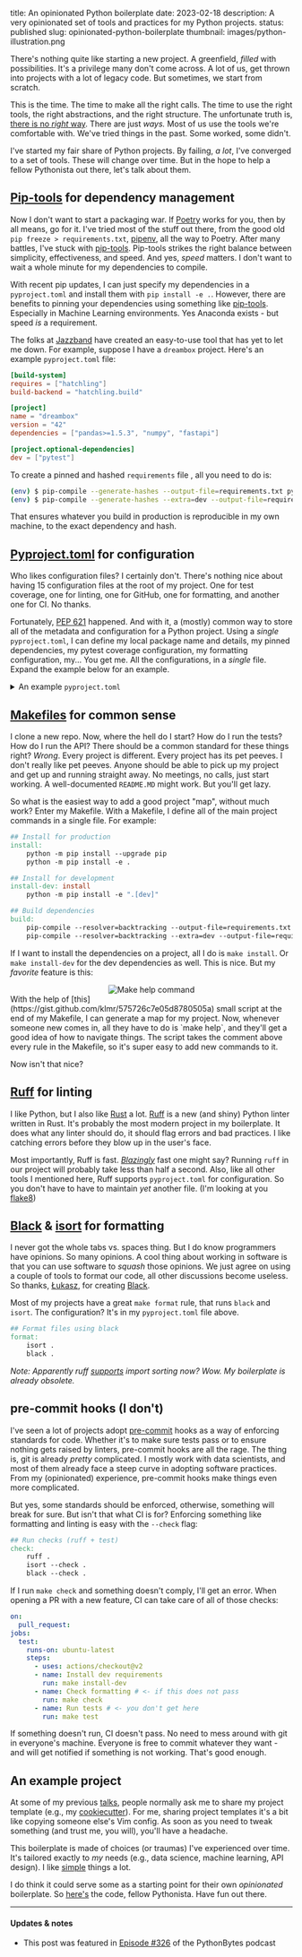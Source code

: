 title: An opinionated Python boilerplate
date: 2023-02-18
description: A very opinionated set of tools and practices for my Python projects.
status: published
slug: opinionated-python-boilerplate
thumbnail: images/python-illustration.png


There's nothing quite like starting a new project. A greenfield, _filled_ with possibilities. It's a privilege many don't come across. A lot of us, get thrown into projects with a lot of legacy code. But sometimes, we start from scratch.

This is the time. The time to make all the right calls. The time to use the right tools, the right abstractions, and the right structure. The unfortunate truth is, [there is no _right_ way](/blog/simple-software.html). There are just _ways._ Most of us use the tools we're comfortable with. We've tried things in the past. Some worked, some didn't. 

I've started my fair share of Python projects. By failing, _a lot_, I've converged to a set of tools. These will change over time. But in the hope to help a fellow Pythonista out there, let's talk about them. 

## [Pip-tools](https://pip-tools.readthedocs.io/en/latest/) for dependency management

Now I don't want to start a packaging war. If [Poetry](https://python-poetry.org/) works for you, then by all means, go for it. I've tried most of the stuff out there, from the good old `pip freeze > requirements.txt`, [pipenv](https://pipenv.pypa.io/en/latest/), all the way to Poetry. After many battles, I've stuck with [pip-tools](https://github.com/jazzband/pip-tools). Pip-tools strikes the right balance between simplicity, effectiveness, and speed. And yes, _speed_ matters. I don't want to wait a whole minute for my dependencies to compile. 

With recent pip updates, I can just specify my dependencies in a `pyproject.toml` and install them with `pip install -e .`. However, there are benefits to pinning your dependencies using something like [pip-tools](https://github.com/jazzband/pip-tools#pip-tools--pip-compile--pip-sync). Especially in Machine Learning environments. Yes Anaconda exists - but speed _is_ a requirement. 

The folks at [Jazzband](https://jazzband.co/) have created an easy-to-use tool that has yet to let me down. For example, suppose I have a `dreambox` project. Here's an example `pyproject.toml` file:
```toml
[build-system]
requires = ["hatchling"]
build-backend = "hatchling.build"

[project]
name = "dreambox"
version = "42"
dependencies = ["pandas>=1.5.3", "numpy", "fastapi"]

[project.optional-dependencies]
dev = ["pytest"]
```
To create a pinned and hashed `requirements` file , all you need to do is:

```bash
(env) $ pip-compile --generate-hashes --output-file=requirements.txt pyproject.toml
(env) $ pip-compile --generate-hashes --extra=dev --output-file=requirements-dev.txt pyproject.toml
```
That ensures whatever you build in production is reproducible in my own machine, to the exact dependency and hash. 

##  [Pyproject.toml](https://peps.python.org/pep-0621/) for configuration

Who likes configuration files? I certainly don't. There's nothing nice about having 15 configuration files at the root of my project. One for test coverage, one for linting, one for GitHub, one for formatting, and another one for CI. No thanks.

Fortunately, [PEP 621](https://peps.python.org/pep-0621/) happened. And with it, a (mostly) common way to store all of the metadata and configuration for a Python project. Using a _single_ `pyproject.toml`, I can define my local package name and details, my pinned dependencies, my pytest coverage configuration, my formatting configuration, my... You get me. All the configurations, in a _single_ file. Expand the example below for an example.

<details>
  <summary>An example <code>pyproject.toml</code></summary>
  
```toml
# packaging information
[build-system]
requires = ["hatchling"]
build-backend = "hatchling.build"

# project information
[project]
name = "dreambox"
version = "23.1.26"
readme = "README.md"
requires-python = ">=3.10"
# requirements.txt generated from here
dependencies = [
  "Jinja2>=3.1.2",
  "loguru>=0.6.0",
  "fastapi>=0.88.0",
  "uvicorn>=0.20.0",
]

# requirements-dev.txt generated from here
[project.optional-dependencies]
dev = [
  "black>=22.10.0",
  "isort>=5.10.1",
  "pip-tools>=6.10.0",
  "pytest>=7.2.0",
  "pytest-cov>=4.0.0",
]

# linting config
[tool.ruff]
ignore = ["E501"]

# isort config
[tool.isort]
profile = "black"
line_length = 79
skip = [".env/", "venv", ".venv"]

# coverage config
[tool.coverage.paths]
source = ["src"]

[tool.coverage.run]
branch = true
relative_files = true

[tool.coverage.report]
show_missing = true
fail_under = 80

# formatting config
[tool.black]
line-length = 79
extend-exclude = '''
/(
  | .env
  | .venv
  | venv
  | notebooks
)/
'''
```
</details>


## [Makefiles](https://makefiletutorial.com/#top) for common sense

I clone a new repo. Now, where the hell do I start? How do I run the tests? How do I run the API? There should be a common standard for these things right? _Wrong_. Every project is different. Every project has its pet peeves. I don't really like pet peeves. Anyone should be able to pick up my project and get up and running straight away. No meetings, no calls, just start working. A well-documented `README.MD` might work. But you'll get lazy. 

So what is the easiest way to add a good project "map", without much work? Enter my Makefile. With a Makefile, I define all of the main project commands in a single file. For example: 

```Makefile
## Install for production
install:
	python -m pip install --upgrade pip
	python -m pip install -e .

## Install for development 
install-dev: install
	python -m pip install -e ".[dev]"

## Build dependencies
build: 
	pip-compile --resolver=backtracking --output-file=requirements.txt pyproject.toml
	pip-compile --resolver=backtracking --extra=dev --output-file=requirements-dev.txt pyproject.toml
```

If I want to install the dependencies on a project, all I do is `make install`. Or `make install-dev` for the dev dependencies as well. This is nice. But my _favorite_ feature is this:

<center>
<img src="{static}/images/48/make-help.png" alt="Make help command" style="max-width:100%;border-radius: 2px">
</center>
With the help of [this](https://gist.github.com/klmr/575726c7e05d8780505a) small script at the end of my Makefile, I can generate a map for my project. Now, whenever someone new comes in, all they have to do is `make help`, and they'll get a good idea of how to navigate things. The script takes the comment above every rule in the Makefile, so it's super easy to add new commands to it. 

Now isn't that nice? 

## [Ruff](https://github.com/charliermarsh/ruff) for linting
I like Python, but I also like [Rust](/blog/on-rust.html) a lot. [Ruff](https://github.com/charliermarsh/ruff) is a new (and shiny) Python linter written in Rust. It's probably the most modern project in my boilerplate. It does what any linter should do, it should flag errors and bad practices. I like catching errors before they blow up in the user's face.

Most importantly, Ruff is fast.  [_Blazingly_](https://www.reddit.com/r/ProgrammingLanguages/comments/v69shk/what_makes_languages_blazingly_fast/) fast one might say? Running `ruff` in our project will probably take less than half a second. Also, like all other tools I mentioned here, Ruff supports `pyproject.toml` for configuration. So you don't have to have to maintain _yet_ another file. (I'm looking at you [flake8](https://github.com/PyCQA/flake8/issues/234))

## [Black](https://black.readthedocs.io/en/stable/) & [isort](https://pycqa.github.io/isort/) for formatting

I never got the whole tabs vs. spaces thing. But I do know programmers have opinions. So many opinions. A cool thing about working in software is that you can use software to _squash_ those opinions. We just agree on using a couple of tools to format our code, all other discussions become useless. So thanks, [Łukasz](https://lukasz.langa.pl/), for creating [Black](https://github.com/psf/black). 

Most of my projects have a great `make format` rule, that runs `black` and `isort`. The configuration? It's in my `pyproject.toml` file above. 

```Makefile
## Format files using black
format:
	isort .
	black .
```
_Note: Apparently ruff [supports](https://twitter.com/charliermarsh/status/1597661264800813056) import sorting now? Wow. My boilerplate is already obsolete._ 

## pre-commit hooks (I don't)

I've seen a lot of projects adopt [pre-commit](https://pre-commit.com/) hooks as a way of enforcing standards for code. Whether it's to make sure tests pass or to ensure nothing gets raised by linters, pre-commit hooks are all the rage. The thing is, git is already _pretty_ complicated. I mostly work with data scientists, and most of them already face a steep curve in adopting software practices. From my (opinionated) experience, pre-commit hooks make things even more complicated.

But yes, some standards should be enforced, otherwise, something will break for sure. But isn't that what CI is for? Enforcing something like formatting and linting is easy with the `--check` flag: 

```makefile
## Run checks (ruff + test)
check:
	ruff .
	isort --check . 
	black --check .
```
If I run `make check` and something doesn't comply, I'll get an error. When opening a PR with a new feature, CI can take care of all of those checks: 

```yaml
on:
  pull_request:
jobs:
  test:
    runs-on: ubuntu-latest
    steps:
      - uses: actions/checkout@v2
      - name: Install dev requirements
        run: make install-dev
      - name: Check formatting # <- if this does not pass
        run: make check
      - name: Run tests # <- you don't get here
        run: make test
```
If something doesn't run, CI doesn't pass. No need to mess around with git in everyone's machine. Everyone is free to commit whatever they want - and will get notified if something is not working. That's good enough. 

## An example project

At some of my previous [talks](/talks), people normally ask me to share my project template (e.g., my [cookiecutter](https://cookiecutter.readthedocs.io/en/stable/)). For me, sharing project templates it's a bit like copying someone else's Vim config. As soon as you need to tweak something (and trust me, you will), you'll have a headache. 

This boilerplate is made of choices (or traumas) I've experienced over time. It's tailored exactly to _my_ needs (e.g., data science, machine learning, API design). I like [simple](/blog/simple-software.html) things a lot. 

I do think it could serve some as a starting point for their own _opinionated_ boilerplate. So [here's](https://github.com/duarteocarmo/boilerplate) the code, fellow Pythonista. Have fun out there. 

<hr>

#### Updates & notes

- This post was featured in [Episode #326](https://www.youtube.com/live/Mh760W_M2ro?feature=share&t=1040) of the PythonBytes podcast 


